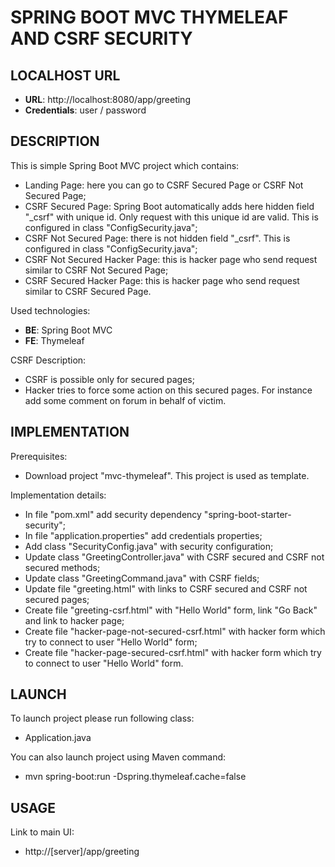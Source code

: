 SPRING BOOT MVC THYMELEAF AND CSRF SECURITY
===========================================


LOCALHOST URL
-------------

* **URL**: http://localhost:8080/app/greeting
* **Credentials**: user / password


DESCRIPTION
-----------

This is simple Spring Boot MVC project which contains:
* Landing Page: here you can go to CSRF Secured Page or CSRF Not Secured Page;
* CSRF Secured Page: Spring Boot automatically adds here hidden field "_csrf" with unique id. Only request with this unique id are valid. This is configured in class "ConfigSecurity.java";
* CSRF Not Secured Page: there is not hidden field "_csrf". This is configured in class "ConfigSecurity.java";
* CSRF Not Secured Hacker Page: this is hacker page who send request similar to CSRF Not Secured Page;
* CSRF Secured Hacker Page: this is hacker page who send request similar to CSRF Secured Page.

Used technologies:
* **BE**: Spring Boot MVC
* **FE**: Thymeleaf

CSRF Description:
* CSRF is possible only for secured pages;
* Hacker tries to force some action on this secured pages. For instance add some comment on forum in behalf of victim.


IMPLEMENTATION
-----------

Prerequisites:
* Download project "mvc-thymeleaf". This project is used as template.

Implementation details:
* In file "pom.xml" add security dependency "spring-boot-starter-security";
* In file "application.properties" add credentials properties;
* Add class "SecurityConfig.java" with security configuration;
* Update class "GreetingController.java" with CSRF secured and CSRF not secured methods;
* Update class "GreetingCommand.java" with CSRF fields;
* Update file "greeting.html" with links to CSRF secured and CSRF not secured pages;
* Create file "greeting-csrf.html" with "Hello World" form, link "Go Back" and link to hacker page;
* Create file "hacker-page-not-secured-csrf.html" with hacker form which try to connect to user "Hello World" form; 
* Create file "hacker-page-secured-csrf.html" with hacker form which try to connect to user "Hello World" form.
  

LAUNCH
------

To launch project please run following class: 
* Application.java

You can also launch project using Maven command:
* mvn spring-boot:run -Dspring.thymeleaf.cache=false


USAGE
-----

Link to main UI:
* http://[server]/app/greeting